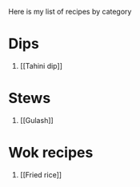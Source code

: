 Here is my list of recipes by category 

# Dips
1. [[Tahini dip]]
# Stews 
1. [[Gulash]]
# Wok recipes 
1. [[Fried rice]] 
